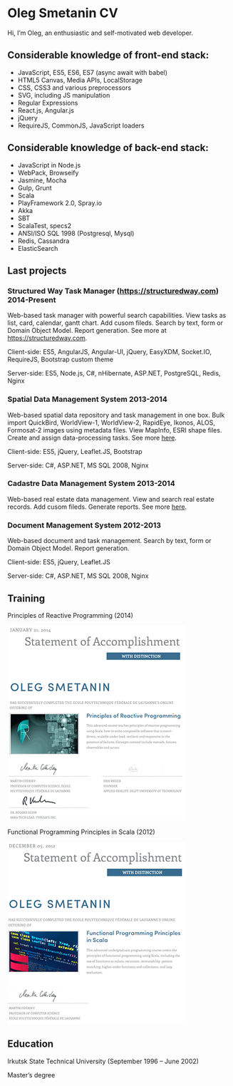 # Oleg Smetanin CV

Hi, I’m Oleg, an enthusiastic and self-motivated web developer.

## Considerable knowledge of front-end stack:

- JavaScript, ES5, ES6, ES7 (async await with babel)
- HTML5 Canvas, Media APIs, LocalStorage
- CSS, CSS3 and various preprocessors
- SVG, including JS manipulation
- Regular Expressions
- React.js, Angular.js
- jQuery
- RequireJS, CommonJS, JavaScript loaders

## Considerable knowledge of back-end stack:
- JavaScript in Node.js
- WebPack, Browseify
- Jasmine, Mocha
- Gulp, Grunt
- Scala
- PlayFramework 2.0, Spray.io
- Akka
- SBT
- ScalaTest, specs2
- ANSI/ISO SQL 1998 (Postgresql, Mysql)
- Redis, Cassandra
- ElasticSearch

## Last projects

### Structured Way Task Manager (https://structuredway.com) <span class="gray">2014-Present</span>

Web-based task manager with powerful search capabilities. View tasks as list, card, calendar, gantt chart. Add cusom fileds. Search by text, form or Domain Object Model. Report generation. See more at https://structuredway.com.

Client-side: ES5, AngularJS, Angular-UI, jQuery, EasyXDM, Socket.IO, RequireJS, Bootstrap custom theme

Server-side: ES5, Node.js, C#, nHibernate, ASP.NET, PostgreSQL, Redis, Nginx

### Spatial Data Management System <span class="gray">2013-2014</span>

Web-based spatial data repository and task management in one box. Bulk import QuickBird, WorldView-1, WorldView-2, RapidEye, Ikonos, ALOS, Formosat-2 images using metadata files. View MapInfo, ESRI shape files. Create and assign data-processing tasks. See more [here](data/cv/SDMS.pdf).

Client-side: ES5, jQuery, Leaflet.JS, Bootstrap

Server-side: C#, ASP.NET, MS SQL 2008, Nginx

### Cadastre Data Management System <span class="gray">2013-2014</span>

Web-based real estate data management. View and search real estate records. Add cusom fileds. Generate reports. See more [here](data/cv/CDMS.pdf).

### Document Management System <span class="gray">2012-2013</span>

Web-based document and task management. Search by text, form or Domain Object Model. Report generation.

Client-side: ES5, jQuery, Leaflet.JS

Server-side: C#, ASP.NET, MS SQL 2008, Nginx

## Training

Principles of Reactive Programming (2014)

[![Principles of Reactive Programming (2014)](data/cv/coursera_reactive_2014.png)](data/cv/coursera_reactive_2014.pdf)

Functional Programming Principles in Scala (2012)

[![Functional Programming Principles in Scala (2012)](data/cv/coursera_progfun_2012.png)](data/cv/coursera_progfun_2012.pdf)

## Education

Irkutsk State Technical University
(September 1996 – June 2002)

Master’s degree